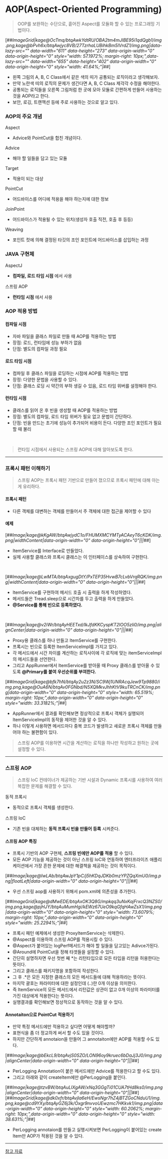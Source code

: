 # AOP(Aspect-Oriented Programming)
> OOP를 보완하는 수단으로, 흩어진 Aspect를 모듈화 할 수 있는 프로그래밍 기법이다.


[##_ImageGrid|kage@OcTmq/btqAwkYdtRU/OBA2tm4mJIBE95i1qdQgb1/img.png,kage@bPvh6x/btqAwjyc8VB/27TzrhaLUBihkBm5IVrdZ1/img.png|data-lazy-src="" data-width="611" data-height="273" data-origin-width="0" data-origin-height="0" style="width: 57.1972%; margin-right: 10px;",data-lazy-src="" data-width="655" data-height="402" data-origin-width="0" data-origin-height="0" style="width: 41.64%;"|_##]

- 왼쪽 그림의 A, B, C Class에서 같은 색의 띠가 공통되는 로직이라고 생각해보자.
- 만약 노란색 띠의 로직의 문제가 생긴다면 A, B, C Class 제각각 수정을 해야한다.
- 공통되는 로직들을 오른쪽 그림처럼 한 곳에 모아 모듈로 간편하게 만들어 사용하는 것을 AOP라고 한다.
- 보안, 로깅, 트랜잭션 등에 주로 사용하는 것으로 알고 있다.

### AOP의 주요 개념
Aspect
- Advice와 PointCut을 합친 개념이다.

Advice
- 해야 할 일들을 담고 있는 모듈

Target
- 적용이 되는 대상

PointCut
- 어드바이스를 어디에 적용을 해야 하는지에 대한 정보

JoinPoint
- 어드바이스가 적용될 수 있는 위치(생성자 호출 직전, 호출 후 등등)

Weaving
- 포인트 컷에 의해 결정된 타깃의 조인 포인트에 어드바이스를 삽입하는 과정​

### JAVA 구현체
AspectJ
- **컴파일, 로드 타임 시점** 에서 사용

스프링 AOP
- **런타임 시점** 에서 사용

### AOP 적용 방법
#### 컴파일 시점
- 자바 파일을 클래스 파일로 만들 때 AOP를 적용하는 방법
- 장점: 로드, 런타임에 성능 부하가 없음
- 단점: 별도의 컴파일 과정 필요

#### 로드 타임 시점
- 컴파일 후 클래스 파일을 로딩하는 시점에 AOP를 적용하는 방법
- 장정: 다양한 문법을 사용할 수 있다.
- 단점: 클래스 로딩 시 약간의 부하 생길 수 있음, 로드 타임 위버를 설정해야 한다.

#### 런타임 시점
- 클래스를 읽어 온 후 빈을 생성할 때 AOP를 적용하는 방법
- 장점: 별도의 컴파일, 로드 타임 위버가 필요 없고 문법이 간단하다.
- 단점: 빈을 만드는 초기에 성능이 추가되어 비용이 든다. 다양한 조인 포인트가 필요할 때 불리

​
> 런타임 시점에서 사용되는 스프링 AOP에 대해 알아보도록 한다.

---

### 프록시 패턴 이해하기
> 스프링 AOP는 프록시 패턴 기반으로 만들어 졌으므로 프록시 패턴에 대해 아는게 유리하다.

#### 프록시 패턴
- 다른 객체를 대변하는 객체를 만들어서 주 객체에 대한 접근을 제어할 수 있다

#### 예제

[##_Image|kage@kKgAW/btqAwjydC1o/FHUMXMCYMTyACAeyT6cKDK/img.png|widthContent|data-origin-width="0" data-origin-height="0"|||_##]
- ItemService를 Interface로 만들었다.
- 실제 사용할 클래스와 프록시 클래스는 이 인터페이스를 상속하여 구현한다.

<br>

[##_Image|kage@LwMTA/btqAxgugDtY/PxTEP35HvwB7cLvbVrqRQK/img.png|widthContent|data-origin-width="0" data-origin-height="0"|||_##]
- ItemService를 구현하여 메서드 호출 시 출력을 하게 작성하였다.
- 메서드들은 Tread.sleep으로 시간차를 두고 출력을 하게 만들었다.
- **@Service를 통해 빈으로 등록하였다.**

<br>

[##_Image|kage@v2iWr/btqAyHEETxd/lkJfdKKCyspKT2lOO5zIi0/img.png|alignCenter|data-origin-width="0" data-origin-height="0"|||_##]
- Proxy용 클래스를 하나 만들고 ItemService를 구현한다.
- 프록시는 빈으로 등록한 ItemServiceImpl를 가지고 있다.
- 각 메서드에서 시간 차이를 계산하는 로직사이에 각 로직에 맞는 itemServiceImpl의 메서드들을 선언한다.
- 그리고 AppRunner에서 ItemService를 받아올 때 Proxy 클래스를 받아올 수 있도록 **@Primary를 붙여 우선순위를 부여한다.**

[##_ImageGrid|kage@bfk7hN/btqAy2u2z3N/SC9Wj1UNRAcqJew9Tp9880/img.png,kage@OuA6N/btqAv0FGNbd/N5XQMkvJhhKtV9kuTRCnCK/img.png|data-origin-width="0" data-origin-height="0" style="width: 65.519%; margin-right: 10px;",data-origin-width="0" data-origin-height="0" style="width: 33.3182%;"|_##]

- AppRunner에서 결과를 확인해보면 정상적으로 프록시 객체가 실행되어 ItemServiceImpl의 동작을 제어한 것을 알 수 있다.
- 하나 이렇게 사용하면 메서드마다 중복 코드가 발생하고 새로운 프록시 객체를 만들어야 하는 불편함이 있다.

> 스프링 AOP를 이용하면 시간을 계산하는 로직을 하나만 작성하고 원하는 곳에 설정할 수 있다.

---

### 스프링 AOP
> 스프링 IoC 컨테이너가 제공하는 기반 시설과 Dynamic 프록시를 사용하여 여러 복잡한 문제를 해결할 수 있다.

동적 프록시
- 동적으로 프록시 객체를 생성한다.

스프링 IoC
- 기존 빈을 대체하는 **동적 프록시 빈을 만들어 등록** 시켜준다.

#### 스프링 AOP 특징
- 프록시 기반의 AOP 구현체, **스프링 빈에만 AOP를 적용** 할 수 있다.
- 모든 AOP 기능을 제공하는 것이 아닌 스프링 IoC와 연동하여 엔터프라이즈 애플리케이션에서 가장 흔한 문제에 대한 해결책을 제공하는 것이 목적이다.

[##_Image|kage@IwLAb/btqAwJpY1pC/j5hKDqJDKb0mzYPZQqXmU0/img.png|floatLeft|data-origin-width="0" data-origin-height="0"|||_##]

- 우선 스프링 aop를 사용하기 위해서 pom.xml에 의존성을 추가한다.

[##_ImageGrid|kage@dMwEDE/btqAxOK3Q8G/mpkqq3uNxKajFrxcQ3NZS0/img.png,kage@pjHJY/btqAuMumHgi/kEWz67UeO9kqGfqHAwZsX1/img.png|data-origin-width="0" data-origin-height="0" style="width: 73.6079%; margin-right: 10px;",data-origin-width="0" data-origin-height="0" style="width: 25.2294%;"|_##]

- 프록시 패턴 예제에서 생성한 ProxyItemService는 삭제한다.
- @Aspect를 이용하여 스프링 AOP를 적용시킬 수 있다.
- @Aspect가 붙어있는 logPerf메서드가 해야 할 일들을 담고있는 Adivce가된다.
- @Around에 PointCut을 정해 타겟들을 설정할 수 있다.
- 간단히 설명하자면 우선 첫번 째 \*는 리턴타입으로 모든 타입을 리턴을 허용한다는 뜻이다.
- 그리고 클래스를 패키지명을 포함하여 작성한다.
- 그 후 .\*은 모든 지정한 클래스의 모든 메서드들에 대해 적용하라는 뜻이다.
- 마지막 괄호는 파라미터에 대한 설정인데 (..)란 0개 이상을 의미한다.
- 즉 ItemService의 모든 메서드에서 리턴값은 상관이 없고 0개 이상의 파라미터를 가진 대상에게 적용한다는 뜻이다.
- 실행결과를 확인해보면 정상적으로 동작하는 것을 알 수 있다.

#### Annotaiton으로 PointCut 적용하기
- 만약 특정 메서드에만 적용하고 싶다면 어떻게 해야할까?
- 표현식을 좀 더 정교하게 써서 할 수도 있을 것이다.
- 하지만 간단하게 annotaion을 만들어 그 annotaiton에만 AOP를 적용할 수도 있다.

[##_Image|kage@bEkcL9/btqAvjS0SZO/LON96oy9kruec6bDaJj3J0/img.png|alignCenter|data-origin-width="0" data-origin-height="0"|||_##]
- PerLogging Annotation이 붙은 메서드에만 Advice를 적용한다고 할 수도 있다.
- 그리고 아래와 같이 createItem에만 @PerLogging을 붙인다.

[##_Image|kage@tzvBW/btqAuLIXgAW/xNq3GGgTi01CUA7tHd8ks0/img.png|alignCenter|data-origin-width="0" data-origin-height="0"|||_##][##_ImageGrid|kage@dk0xfr/btqAvjla6eH/EwsNgr7hZ4jBTZGoCNduU1/img.png,kage@cd9YXy/btqAyGZ6j3k/Oxgr9nvvoUEwzmc7HKkvk1/img.png|data-origin-width="0" data-origin-height="0" style="width: 60.2062%; margin-right: 10px;",data-origin-width="0" data-origin-height="0" style="width: 38.631%;"|_##]
- PerLogging annotaion를 만들고 실행시켜보면 PerLogging이 붙어있는 create Item만 AOP가 적용된 것을 알 수 있다.

---

[참고 자료](https://www.inflearn.com/course/spring-framework_core)
